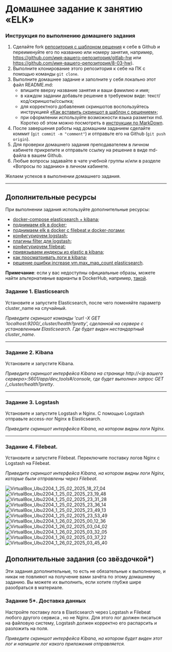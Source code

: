 # Домашнее задание к занятию «ELK»

### Инструкция по выполнению домашнего задания

1. Сделайте fork [репозитория c шаблоном решения](https://github.com/netology-code/sys-pattern-homework) к себе в Github и переименуйте его по названию или номеру занятия, например, https://github.com/имя-вашего-репозитория/gitlab-hw или https://github.com/имя-вашего-репозитория/8-03-hw).
2. Выполните клонирование этого репозитория к себе на ПК с помощью команды `git clone`.
3. Выполните домашнее задание и заполните у себя локально этот файл README.md:
   - впишите вверху название занятия и ваши фамилию и имя;
   - в каждом задании добавьте решение в требуемом виде: текст/код/скриншоты/ссылка;
   - для корректного добавления скриншотов воспользуйтесь инструкцией [«Как вставить скриншот в шаблон с решением»](https://github.com/netology-code/sys-pattern-homework/blob/main/screen-instruction.md);
   - при оформлении используйте возможности языка разметки md. Коротко об этом можно посмотреть в [инструкции по MarkDown](https://github.com/netology-code/sys-pattern-homework/blob/main/md-instruction.md).
4. После завершения работы над домашним заданием сделайте коммит (`git commit -m "comment"`) и отправьте его на Github (`git push origin`).
5. Для проверки домашнего задания преподавателем в личном кабинете прикрепите и отправьте ссылку на решение в виде md-файла в вашем Github.
6. Любые вопросы задавайте в чате учебной группы и/или в разделе «Вопросы по заданию» в личном кабинете.

Желаем успехов в выполнении домашнего задания.

---

## Дополнительные ресурсы

При выполнении задания используйте дополнительные ресурсы:
- [docker-compose elasticsearch + kibana](11-03/docker-compose.yaml);
- [поднимаем elk в docker](https://www.elastic.co/guide/en/elasticsearch/reference/7.17/docker.html);
- [поднимаем elk в docker с filebeat и docker-логами](https://www.sarulabs.com/post/5/2019-08-12/sending-docker-logs-to-elasticsearch-and-kibana-with-filebeat.html);
- [конфигурируем logstash](https://www.elastic.co/guide/en/logstash/7.17/configuration.html);
- [плагины filter для logstash](https://www.elastic.co/guide/en/logstash/current/filter-plugins.html);
- [конфигурируем filebeat](https://www.elastic.co/guide/en/beats/libbeat/5.3/config-file-format.html);
- [привязываем индексы из elastic в kibana](https://www.elastic.co/guide/en/kibana/7.17/index-patterns.html);
- [как просматривать логи в kibana](https://www.elastic.co/guide/en/kibana/current/discover.html);
- [решение ошибки increase vm.max_map_count elasticsearch](https://stackoverflow.com/questions/42889241/how-to-increase-vm-max-map-count).

**Примечание**: если у вас недоступны официальные образы, можете найти альтернативные варианты в DockerHub, например, [такой](https://hub.docker.com/layers/bitnami/elasticsearch/7.17.13/images/sha256-8084adf6fa1cf24368337d7f62292081db721f4f05dcb01561a7c7e66806cc41?context=explore).

### Задание 1. Elasticsearch 

Установите и запустите Elasticsearch, после чего поменяйте параметр cluster_name на случайный. 

*Приведите скриншот команды 'curl -X GET 'localhost:9200/_cluster/health?pretty', сделанной на сервере с установленным Elasticsearch. Где будет виден нестандартный cluster_name*.

---

### Задание 2. Kibana

Установите и запустите Kibana.

*Приведите скриншот интерфейса Kibana на странице http://<ip вашего сервера>:5601/app/dev_tools#/console, где будет выполнен запрос GET /_cluster/health?pretty*.

---

### Задание 3. Logstash

Установите и запустите Logstash и Nginx. С помощью Logstash отправьте access-лог Nginx в Elasticsearch. 

*Приведите скриншот интерфейса Kibana, на котором видны логи Nginx.*

---

### Задание 4. Filebeat. 

Установите и запустите Filebeat. Переключите поставку логов Nginx с Logstash на Filebeat. 

*Приведите скриншот интерфейса Kibana, на котором видны логи Nginx, которые были отправлены через Filebeat.*

![VirtualBox_Ubu2204_1_25_02_2025_18_27_04](https://github.com/user-attachments/assets/5ff08b13-af95-4533-ad5a-198c1399f976)
![VirtualBox_Ubu2204_1_25_02_2025_23_19_48](https://github.com/user-attachments/assets/d823f02c-4f47-49a1-a5fc-7381f1c2d6ad)
![VirtualBox_Ubu2204_1_25_02_2025_23_31_28](https://github.com/user-attachments/assets/bcb0197b-2624-4f20-93db-2cc12490914f)
![VirtualBox_Ubu2204_1_25_02_2025_23_36_14](https://github.com/user-attachments/assets/d73ba14f-9308-4c8e-b81e-7c62d6918788)
![VirtualBox_Ubu2204_1_25_02_2025_23_49_13](https://github.com/user-attachments/assets/ce4f2f90-770a-457f-8a1f-8ed7dfa58bf4)
![VirtualBox_Ubu2204_1_25_02_2025_23_53_49](https://github.com/user-attachments/assets/b2c0dff6-e38f-424b-bd50-040e7f33313d)
![VirtualBox_Ubu2204_1_26_02_2025_00_12_36](https://github.com/user-attachments/assets/ac7439bc-15ab-4a1a-8d2c-c18c340dd3c6)
![VirtualBox_Ubu2204_1_26_02_2025_03_04_02](https://github.com/user-attachments/assets/1eb9a075-b563-4fc9-86e3-aa2ae1186fcf)
![VirtualBox_Ubu2204_1_26_02_2025_03_32_05](https://github.com/user-attachments/assets/2a78a3bf-dd8d-4a80-b3ac-890b38884390)
![VirtualBox_Ubu2204_1_26_02_2025_03_37_22](https://github.com/user-attachments/assets/11bf295b-cd30-4fe3-880d-0cc1857461be)
![VirtualBox_Ubu2204_1_26_02_2025_03_45_40](https://github.com/user-attachments/assets/78f6b517-0ac9-438a-bc05-aef3ea47f0f5)


## Дополнительные задания (со звёздочкой*)
Эти задания дополнительные, то есть не обязательные к выполнению, и никак не повлияют на получение вами зачёта по этому домашнему заданию. Вы можете их выполнить, если хотите глубже шире разобраться в материале.

### Задание 5*. Доставка данных 

Настройте поставку лога в Elasticsearch через Logstash и Filebeat любого другого сервиса , но не Nginx. 
Для этого лог должен писаться на файловую систему, Logstash должен корректно его распарсить и разложить на поля. 

*Приведите скриншот интерфейса Kibana, на котором будет виден этот лог и напишите лог какого приложения отправляется.*

